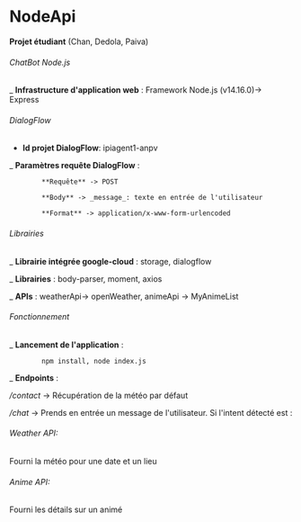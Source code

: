 # NodeApi
**Projet étudiant** (Chan, Dedola, Paiva)

###### ChatBot Node.js

_ **Infrastructure d'application web** : Framework Node.js (v14.16.0)-\> Express

###### DialogFlow

- **Id projet DialogFlow**: ipiagent1-anpv

_ **Paramètres requête DialogFlow** : 

            **Requête** -> POST
 
            **Body** -> _message_: texte en entrée de l'utilisateur
 
            **Format** -> application/x-www-form-urlencoded

###### Librairies

_ **Librairie intégrée google-cloud** : storage, dialogflow

_ **Librairies** : body-parser, moment, axios

_ **APIs** : weatherApi-> openWeather, animeApi -> MyAnimeList

###### Fonctionnement

_ **Lancement de l'application** : 

            npm install, node index.js

_ **Endpoints** :  
            
*/contact* ->  Récupération de la météo par défaut
            
*/chat* -> Prends en entrée un message de l'utilisateur.
Si l'intent détecté est :

 ###### Weather API: 
 Fourni la météo pour une date et un lieu
 
 ###### Anime API:
 Fourni les détails sur un animé


                                     

                        
